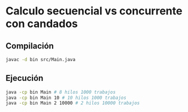 # Calculo secuencial vs concurrente con candados

## Compilación

```bash
javac -d bin src/Main.java
```

## Ejecución

```bash
java -cp bin Main # 8 hilos 1000 trabajos
java -cp bin Main 10 # 10 hilos 1000 trabajos
java -cp bin Main 2 10000 # 2 hilos 10000 trabajos
```
